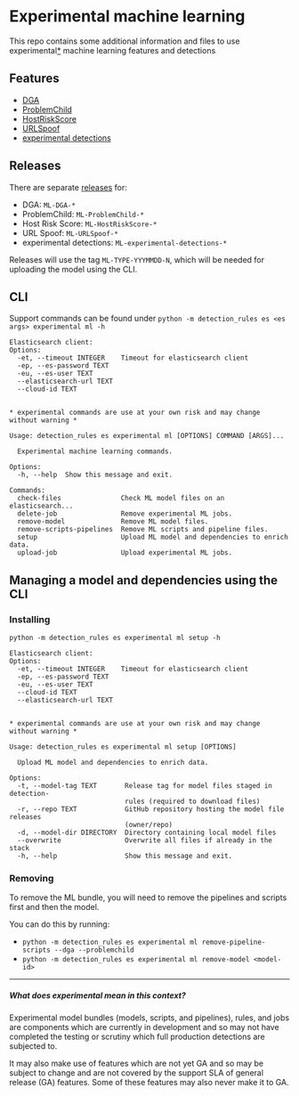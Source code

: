 # Experimental machine learning

This repo contains some additional information and files to use experimental[*](#what-does-experimental-mean-in-this-context) machine learning features and detections

## Features
* [DGA](DGA.md)
* [ProblemChild](problem-child.md)
* [HostRiskScore](host-risk-score.md)
* [URLSpoof](url-spoof.md)
* [experimental detections](experimental-detections.md)

## Releases

There are separate [releases](https://github.com/elastic/detection-rules/releases) for:
* DGA: `ML-DGA-*`
* ProblemChild: `ML-ProblemChild-*`
* Host Risk Score: `ML-HostRiskScore-*`
* URL Spoof: `ML-URLSpoof-*`
* experimental detections: `ML-experimental-detections-*`

Releases will use the tag `ML-TYPE-YYYMMDD-N`, which will be needed for uploading the model using the CLI.


## CLI

Support commands can be found under `python -m detection_rules es <es args> experimental ml -h`

```console
Elasticsearch client:
Options:
  -et, --timeout INTEGER    Timeout for elasticsearch client
  -ep, --es-password TEXT
  -eu, --es-user TEXT
  --elasticsearch-url TEXT
  --cloud-id TEXT


* experimental commands are use at your own risk and may change without warning *

Usage: detection_rules es experimental ml [OPTIONS] COMMAND [ARGS]...

  Experimental machine learning commands.

Options:
  -h, --help  Show this message and exit.

Commands:
  check-files               Check ML model files on an elasticsearch...
  delete-job                Remove experimental ML jobs.
  remove-model              Remove ML model files.
  remove-scripts-pipelines  Remove ML scripts and pipeline files.
  setup                     Upload ML model and dependencies to enrich data.
  upload-job                Upload experimental ML jobs.
```

## Managing a model and dependencies using the CLI

### Installing

```console
python -m detection_rules es experimental ml setup -h

Elasticsearch client:
Options:
  -et, --timeout INTEGER    Timeout for elasticsearch client
  -ep, --es-password TEXT
  -eu, --es-user TEXT
  --cloud-id TEXT
  --elasticsearch-url TEXT


* experimental commands are use at your own risk and may change without warning *

Usage: detection_rules es experimental ml setup [OPTIONS]

  Upload ML model and dependencies to enrich data.

Options:
  -t, --model-tag TEXT       Release tag for model files staged in detection-
                             rules (required to download files)
  -r, --repo TEXT            GitHub repository hosting the model file releases
                             (owner/repo)
  -d, --model-dir DIRECTORY  Directory containing local model files
  --overwrite                Overwrite all files if already in the stack
  -h, --help                 Show this message and exit.

```

### Removing

To remove the ML bundle, you will need to remove the pipelines and scripts first and then the model.

You can do this by running:
* `python -m detection_rules es experimental ml remove-pipeline-scripts --dga --problemchild`
* `python -m detection_rules es experimental ml remove-model <model-id>`


----

##### What does experimental mean in this context?

Experimental model bundles (models, scripts, and pipelines), rules, and jobs are components which are currently in 
development and so may not have completed the testing or scrutiny which full production detections are subjected to.

It may also make use of features which are not yet GA and so may be subject to change and are not covered by the support 
SLA of general release (GA) features. Some of these features may also never make it to GA.